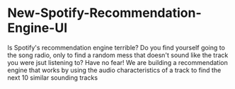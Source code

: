 # New-Spotify-Recommendation-Engine-UI
Is Spotify's recommendation engine terrible? Do you find yourself going to the song radio, only to find a random mess that doesn't sound like the track you were jsut listening to? Have no fear! We are building a recommendation engine that works by using the audio characteristics of a track to find the next 10 similar sounding tracks
